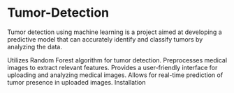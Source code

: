# Tumor-Detection
Tumor detection using machine learning is a project aimed at developing a predictive model that can accurately identify and classify tumors by analyzing the data.
<P>Utilizes Random Forest algorithm for tumor detection.
Preprocesses medical images to extract relevant features.
Provides a user-friendly interface for uploading and analyzing medical images.
Allows for real-time prediction of tumor presence in uploaded images.
Installation</P>
